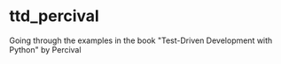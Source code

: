 # ttd_percival
Going through the examples in the book "Test-Driven Development with Python" by Percival
